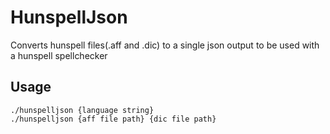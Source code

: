 # HunspellJson

Converts hunspell files(.aff and .dic) to a single json output to be used with a hunspell spellchecker

## Usage


```
./hunspelljson {language string}
./hunspelljson {aff file path} {dic file path}
```
